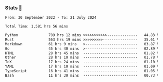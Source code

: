 ### Stats 👋
<!--START_SECTION:waka-->

```txt
From: 30 September 2022 - To: 21 July 2024

Total Time: 1,581 hrs 56 mins

Python              709 hrs 12 mins >>>>>>>>>>>--------------   44.83 %
Rust                563 hrs 19 mins >>>>>>>>>----------------   35.61 %
Markdown            61 hrs 9 mins   >------------------------   03.87 %
Go                  45 hrs 40 mins  >------------------------   02.89 %
HTML                28 hrs 45 mins  -------------------------   01.82 %
Other               28 hrs 10 mins  -------------------------   01.78 %
TeX                 17 hrs 24 mins  -------------------------   01.10 %
YAML                17 hrs 10 mins  -------------------------   01.09 %
TypeScript          16 hrs 41 mins  -------------------------   01.05 %
Bash                11 hrs 30 mins  -------------------------   00.73 %
```

<!--END_SECTION:waka-->

<!--
**buhaytza2005/buhaytza2005** is a ✨ _special_ ✨ repository because its `README.md` (this file) appears on your GitHub profile.

Here are some ideas to get you started:

- 🔭 I’m currently working on ...
- 🌱 I’m currently learning ...
- 👯 I’m looking to collaborate on ...
- 🤔 I’m looking for help with ...
- 💬 Ask me about ...
- 📫 How to reach me: ...
- 😄 Pronouns: ...
- ⚡ Fun fact: ...
-->


